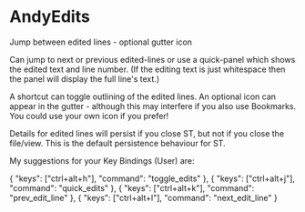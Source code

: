 AndyEdits
=========

Jump between edited lines - optional gutter icon

Can jump to next or previous edited-lines or use a 
quick-panel which shows the edited text and line number. 
(If the editing text is just whitespace then the panel 
will display the full line's text.)

A shortcut can toggle outlining of the edited lines. 
An optional icon can appear in the gutter - although 
this may interfere if you also use Bookmarks. You 
could use your own icon if you prefer!

Details for edited lines will persist if you close ST, 
but not if you close the file/view. This is the 
default persistence behaviour for ST.

My suggestions for your Key Bindings (User) are:

{ "keys": ["ctrl+alt+h"], "command": "toggle_edits" },
{ "keys": ["ctrl+alt+j"], "command": "quick_edits" },
{ "keys": ["ctrl+alt+k"], "command": "prev_edit_line" },
{ "keys": ["ctrl+alt+l"], "command": "next_edit_line" }